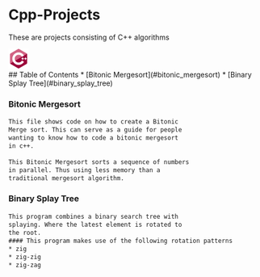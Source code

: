 # Cpp-Projects
These are projects consisting of C++ algorithms
<div>
  <img src="https://github.com/devicons/devicon/blob/master/icons/cplusplus/cplusplus-original.svg" title="c++" alt="c++" width="40" height="40"/>
</div>
## Table of Contents
* [Bitonic Mergesort](#bitonic_mergesort)
* [Binary Splay Tree](#binary_splay_tree)

### Bitonic Mergesort
```
This file shows code on how to create a Bitonic
Merge sort. This can serve as a guide for people 
wanting to know how to code a bitonic mergesort
in c++.

This Bitonic Mergesort sorts a sequence of numbers 
in parallel. Thus using less memory than a 
traditional mergesort algorithm.
```
### Binary Splay Tree
```
This program combines a binary search tree with 
splaying. Where the latest element is rotated to 
the root. 
#### This program makes use of the following rotation patterns
* zig
* zig-zig
* zig-zag 
```
